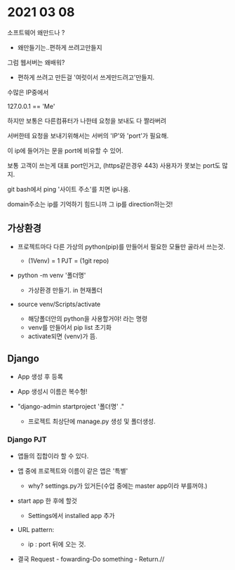 # 2021 03 08

소프트웨어 왜만드나 ?

- 왜만들기는..편하게 쓰려고만들지



그럼 웹서버는 왜배워?

- 편하게 쓰려고 만든걸 '여럿이서 쓰게만드려고'만들지.



수많은 IP중에서

127.0.0.1 == 'Me'

하지만 보통은 다른컴퓨터가 나한테 요청을 보내도 다 짤라버려



서버한테 요청을 보내기위해서는 서버의 'IP'와 'port'가 필요해.

이 ip에 들어가는 문을 port에 비유할 수 있어.

보통 고객이 쓰는게 대표 port인거고, (https같은경우 443) 사용자가 못보는 port도 많지.



git bash에서 ping '사이트 주소'를 치면 ip나옴.

domain주소는 ip를 기억하기 힘드니까 그 ip를 direction하는것!



## 가상환경

- 프로젝트마다 다른 가상의 python(pip)를 만들어서 필요한 모듈만 골라서 쓰는것.

  - (1Venv) = 1 PJT = (1git repo)

- python -m venv '폴더명'

  - 가상환경 만들기. in 현재폴더

  

- source venv/Scripts/activate

  - 해당폴더안의 python을  사용할거야! 라는 명령
  - venv를 만들어서 pip list 초기화
  - activate되면 (venv)가 뜸.



## Django

- App 생성 후 등록
- App 생성시 이름은 복수형!

- "django-admin startproject '폴더명' ."
  -  프로젝트 최상단에 manage.py 생성 및 폴더생성.



### Django PJT

- 앱들의 집합이라 할 수 있다.
- 앱 중에 프로젝트와 이름이 같은 앱은 '특별'
  - why? settings.py가 있거든(수업 중에는 master app이라 부를꺼야.)
- start app 한 후에 할것
  - Settings에서 installed app 추가



- URL pattern:
  - ip : port 뒤에 오는 것.



- 결국 Request - fowarding-Do something - Return.//


